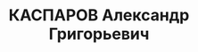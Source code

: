---
title: КАСПАРОВ Александр Григорьевич
description: "армянин\n Видный парт. и сов. работник.\n Приговор: ВК ВС СССР, 10.1937\
  \ - ИТЛ.\n Реабилитирован (упомянут в приговоре по делу М.Д.Багирова и др.).\n Источники:\
  \ Сталинский список от 03.10.1937 (Аз.ССР, Кат.2)| Приговор ВКВС СССР, 26.04.1956\
  \ (упоминание)."
---